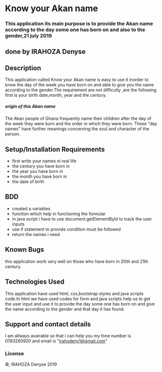 # Know your Akan name
### This application its main purpose is to provide the Akan name according to the day some one has born on and also to the gender,21 july 2019
## done by IRAHOZA Denyse
## Description
This  application called Know your Akan name is easy to use it inorder to know the day of the week you have born on and able to give you the name according to the gender.The requirement are not difficulty ,are the following first is your birth date,month, year and the century.

##### origin of this Akan name 
The Akan people of Ghana frequently name their children after the day of the week they were born and the order in which they were born. These "day names" have further meanings concerning the soul and character of the person. 
## Setup/Installation Requirements
* first write your names ni real life
* the century you have born in
* the year you have born in
* the month you have born in
* the date of birth
## BDD
* created a variables 
* function which help in functioning the formular
* in java script i have to use document.getElementById to track the user inputs
* use if statement to provide condition must be followed
* return the names i need
## Known Bugs
this application work very well on those who have born in 20th and 21th century.

## Technologies Used
This application have used html, css,bootstrap styles and java scripts code.In html we have used codes for form and java scripts help us to get the user input and use it to provide the day some one has born on and give the name according to the  gender and that day it has found.
## Support and contact details
I am allways avairable so that i can help you my fone number is 0783260920 and email is "irahodeny1@gmail.com"
### License
<p>&copy, IRAHOZA Denyse 2019</p>